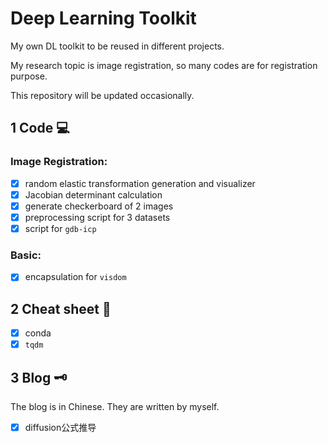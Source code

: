 # Deep Learning Toolkit
My own DL toolkit to be reused in different projects.

My research topic is image registration, so many codes are for registration purpose.

This repository will be updated occasionally.

## 1 Code :computer:

### Image Registration:

- [x] random elastic transformation generation and visualizer
- [x] Jacobian determinant calculation
- [x] generate checkerboard of 2 images
- [x] preprocessing script for 3 datasets
- [x] script for `gdb-icp`

### Basic: 

- [x] encapsulation for `visdom`

## 2 Cheat sheet :memo:
- [x] conda
- [x] `tqdm`

## 3 Blog :old_key:

The blog is in Chinese. They are written by myself.

- [x] diffusion公式推导
